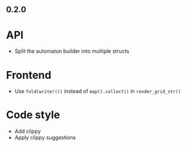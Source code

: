0.2.0
-----
# API
- Split the automaton builder into multiple structs

# Frontend
- Use `fold(write!())` instead of `map().collect()` in `render_grid_str()`

# Code style
- Add clippy
- Apply clippy suggestions
